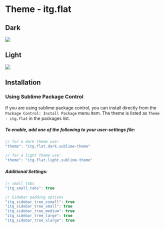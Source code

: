 # Theme - itg.flat

## Dark

![](https://www.evernote.com/shard/s117/sh/e6e55372-e4f3-46c7-b4d4-3854ddb87cb2/920289d4ced10498fea9dde651c9abc9/deep/0/Pasted-Image-12-15-13,-12-51-AM.jpg)


## Light
![](https://www.evernote.com/shard/s117/sh/000c469f-6d71-44bd-a549-ed4af40a9768/6b52e4c849b328e56703d2fd2d1fa2a6/deep/0/Pasted-Image-12-15-13,-12-52-AM.jpg)


## Installation

### Using Sublime Package Control

If you are using sublime package control, you can install directly from the `Package Control: Install Package` menu item. The theme is listed as `Theme - itg.flat` in the packages list.

##### To enable, add one of the following to your user-settings file:

```javascript
// for a dark theme use:
"theme": "itg.flat.dark.sublime-theme"

// for a light theme use:
"theme": "itg.flat.light.sublime-theme"
```

##### Additional Settings:

```javascript
// small tabs
"itg_small_tabs": true

// Sidebar padding options
"itg_sidebar_tree_xsmall": true
"itg_sidebar_tree_small": true
"itg_sidebar_tree_medium": true
"itg_sidebar_tree_large": true
"itg_sidebar_tree_xlarge": true

```